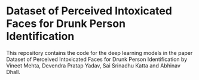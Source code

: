# Dataset of Perceived Intoxicated Faces for Drunk Person Identification
This repository contains the code for the deep learning models in the paper Dataset of Perceived Intoxicated Faces for Drunk Person Identification by Vineet Mehta, Devendra Pratap Yadav, Sai Srinadhu Katta and Abhinav Dhall.
